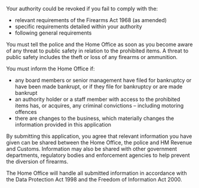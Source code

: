 Your authority could be revoked if you fail to comply with the:

* relevant requirements of the Firearms Act 1968 (as amended)
* specific requirements detailed within your authority
* following general requirements

You must tell the police and the Home Office as soon as you become aware of any threat to public safety in relation to the prohibited items. A threat to public safety includes the theft or loss of any firearms or ammunition.

You must inform the Home Office if:

* any board members or senior management have filed for bankruptcy or have been made bankrupt, or if they file for bankruptcy or are made bankrupt
* an authority holder or a staff member with access to the prohibited items has, or acquires, any criminal convictions – including motoring offences
* there are changes to the business, which materially changes the information provided in this application

By submitting this application, you agree that relevant information you have given can be shared between the Home Office, the police and HM Revenue and Customs. Information may also be shared with other government departments, regulatory bodies and enforcement agencies to help prevent the diversion of firearms.

The Home Office will handle all submitted information in accordance with the Data Protection Act 1998 and the Freedom of Information Act 2000.
